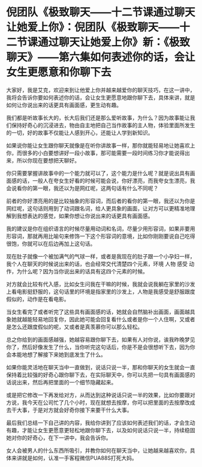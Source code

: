 # 倪团队《极致聊天——十二节课通过聊天让她爱上你》：倪团队《极致聊天——十二节课通过聊天让她爱上你》新：《极致聊天》——第六集如何表述你的话，会让女生更愿意和你聊下去

大家好，我是艾克，欢迎来到让他爱上你并越来越爱你的聊天技巧，在这一讲中，我将会告诉你要如何表述你的话，会让女生更愿意地跟你聊下去，具体来讲，就是如何让你说出来的话更具有画面感，更生动有趣。

我们都是听故事长大的，长大后我们还是那么爱听故事，为什么？因为故事能让我们保持好奇心的沉浸进去，物由自主地把自己当作故事的主人物，体验里面所发生的一切，好的故事不仅能让人感到开心，还能让人学到新知识。

如果说你能让女生跟你聊天就像是在听你讲故事一样，那你就能轻易地让她喜欢上你，而很多的小白要想讲好一段小故事，那可能需要一段时间练习你才能说得出来，所以你现在要想把天聊好。

你只需要掌握讲故事中的一个能力就可以了，这个能力是什么呢？就是说出具有画面感的话，一般人在夸女生好看的时候可能会说，你好漂亮，而我夸女生漂亮，我会说看你的第一眼，我还以为是网红呢，这两句话有什么不同呢？

前者的你好漂亮用的是比较抽象的形容词，而后者的看你的第一眼，我还以为你是网红呢，这句话则用到了动词跟名词，给人更具象的画面，让对方可以更精准地理解到我想表达的感觉，如果你想让你说出来的话更具有画面感。

我的建议是你在组织语言的时候尽量用动词和名词，尽量少用形容词，如果非要用形容词，那就再用比喻句来修饰一下这个形容词的意境，比如你刚刚要说自己吃得很饱，你就可以在后边再加上这句话。

现在肚子就像一个被加满气的气球一样，或者是我现在的肚子跟一个小孕妇一样，我个人在聊天的时候说出来的话，也会经常交代清楚四个元素，环境 人物 感受 动作，为什么呢？因为当你说出来的话具有这四个元素的时候。

对方就会比较有代入感，比如女生问我在干嘛的时候，我就会说我躺在家里的沙发上看电影挺舒服的，这句话里的环境是指家里的沙发上，人物是我感受是舒服跟度假似的，动作是在看电影。

当女生看完了或者听完了这些具有画面感的话，她就会自然脑补出画面，画面越具象她就越能轻易地回复你，因此她可能会回复看什么或者是你一个人住啊，又或者是怎么还跟度假似的呢，又或者是真羡慕你可以那么轻松。

总之你给到的画面感越强，她越容易跟你聊下去，如果有人对你说，诶我昨晚梦见你了，然后好像发生了什么，当你听完这句话后，你是不是会很想听下去，因为你会本能地想了解接下来她到底发生了什么。

如果你能灵活地在聊天当中一直做到，说话只说一半，那和你聊天的女生就会一直保持着比较强的好奇心跟你聊下去，在实际聊天中，你可以先把一句具有画面感的话说出来，然后再把里面的一个细节隐藏起来。

或是把它修改一下再发给对方，从而达到这种说话只说一半的效果，比如你要跟对方说，我今天在公司忙了几个小时，现在就想去按摩，你可以把里面的去按摩改成去干大事，于是对方就会好奇你接下来要干什么大事。

最后我们总结一下自己讲的内容，我给你讲到了应该如何表述我们的话，才会生动有趣，才能让女生更愿意更轻松地跟你聊下去，以及如何说话只说一半，持续稳固她对你的好奇心，在下一讲中，我会告诉你。

女人会被男人的什么东西所吸引，并教你如何在聊天当中，让她越来越喜欢你，具体来讲就是如何，认准一手客程微信PUA88S打死大妈。

